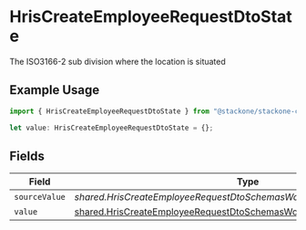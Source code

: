 # HrisCreateEmployeeRequestDtoState

The ISO3166-2 sub division where the location is situated

## Example Usage

```typescript
import { HrisCreateEmployeeRequestDtoState } from "@stackone/stackone-client-ts/sdk/models/shared";

let value: HrisCreateEmployeeRequestDtoState = {};
```

## Fields

| Field                                                                                                                                                       | Type                                                                                                                                                        | Required                                                                                                                                                    | Description                                                                                                                                                 |
| ----------------------------------------------------------------------------------------------------------------------------------------------------------- | ----------------------------------------------------------------------------------------------------------------------------------------------------------- | ----------------------------------------------------------------------------------------------------------------------------------------------------------- | ----------------------------------------------------------------------------------------------------------------------------------------------------------- |
| `sourceValue`                                                                                                                                               | *shared.HrisCreateEmployeeRequestDtoSchemasWorkLocationStateSourceValue*                                                                                    | :heavy_minus_sign:                                                                                                                                          | N/A                                                                                                                                                         |
| `value`                                                                                                                                                     | [shared.HrisCreateEmployeeRequestDtoSchemasWorkLocationStateValue](../../../sdk/models/shared/hriscreateemployeerequestdtoschemasworklocationstatevalue.md) | :heavy_minus_sign:                                                                                                                                          | N/A                                                                                                                                                         |